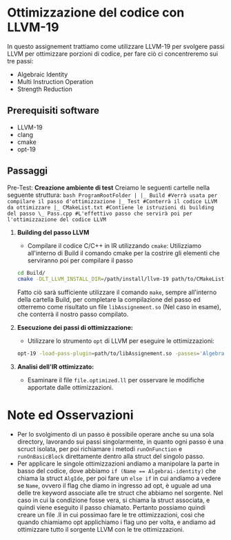 # Ottimizzazione del codice con LLVM-19

In questo assignement trattiamo come utilizzare LLVM-19 per svolgere passi LLVM per ottimizzare porzioni di codice, per fare ciò ci concentreremo sui tre passi:
- Algebraic Identity
- Multi Instruction Operation
- Strength Reduction

## Prerequisiti software
* LLVM-19
* clang
* cmake
* opt-19

## Passaggi

Pre-Test: **Creazione ambiente di test**
    Creiamo le seguenti cartelle nella seguente struttura:
    ```bash
    ProgramRootFolder
    |
    |_ Build #Verrà usata per compilare il passo d'ottimizzazione
    |_ Test #Conterrà il codice LLVM da ottimizzare
    |_ CMakeList.txt #Contiene le istruzioni di building del passo
    \_ Pass.cpp #L'effettivo passo che servirà poi per l'ottimizzazione del codice LLVM
    ```
    
1.  **Building del passo LLVM**

    * Compilare il codice C/C++ in IR utilizzando `cmake`:
    Utilizziamo all'interno di Build il comando cmake per la costrire gli elementi che serviranno poi per compilare il passo

    ```bash
    cd Build/
    cmake -DLT_LLVM_INSTALL_DIR=/path/install/llvm-19 path/to/CMakeList.txt
    ```

    Fatto ciò sarà sufficiente utilizzare il comando ```make```, sempre all'interno della cartella Build, per completare la compilazione del passo ed otterremo come risultato un file ```libAssignement.so``` (Nel caso in esame), che conterrà il nostro passo compilato.
    
2.  **Esecuzione dei passi di ottimizzazione:**

    * Utilizzare lo strumento `opt` di LLVM per eseguire le ottimizzazioni:

    ```bash
    opt-19 -load-pass-plugin=path/to/libAssignement.so -passes='Algebraic-Identity,Strenght-Reduction,Multi-Instruction-Operation' path/to/file.ll -So file.optimized.ll
    ```

3.  **Analisi dell'IR ottimizzato:**

    * Esaminare il file `file.optimized.ll` per osservare le modifiche apportate dalle ottimizzazioni.

# Note ed Osservazioni 
- Per lo svolgimento di un passo è possibile operare anche su una sola directory, lavorando sui passi singolarmente, in quanto ogni passo è una scruct isolata, per poi richiamare i metodi ```runOnFunction``` e ```runOnBasicBlock``` direttamente dentro alla struct del singolo passo.
- Per applicare le singole ottimizzazioni andiamo a manipolare la parte in basso del codice, dove abbiamo ```if (Name == Algebrai-identity)``` che chiama la struct ```AlgIde```, per poi fare un ```else if``` in cui andiamo a vedere se ```Name```, ovvero il flag che diamo in ingresso ad opt, è uguale ad una delle tre keyword associate alle tre struct che abbiamo nel sorgente. Nel caso in cui la condizione fosse vera, si chiama la struct associata, e quindi viene eseguito il passo chiamato. Pertanto possiamo quindi creare un file .ll in cui possimao fare le tre ottimizzazioni, così che quando chiamiamo opt applichiamo i flag uno per volta, e andiamo ad ottimizzare tutto il sorgente LLVM con le tre ottimizzazioni. 
